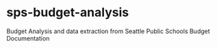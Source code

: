# sps-budget-analysis
Budget Analysis and data extraction from Seattle Public Schools Budget Documentation
